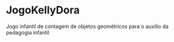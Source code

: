 # JogoKellyDora
Jogo infantil de contagem de objetos geométricos para o auxílio da pedagogia infantil
